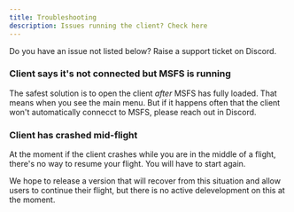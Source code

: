 ```yaml
---
title: Troubleshooting
description: Issues running the client? Check here
---
```


Do you have an issue not listed below? Raise a support ticket on Discord.

### Client says it's not connected but MSFS is running

The safest solution is to open the client _after_ MSFS has fully loaded. That means when you see the main menu. But if it happens often that the client won't automatically connecct to MSFS, please reach out in Discord.

### Client has crashed mid-flight

At the moment if the client crashes while you are in the middle of a flight, there's no way to resume your flight. You will have to start again.

We hope to release a version that will recover from this situation and allow users to continue their flight, but there is no active delevelopment on this at the moment.
